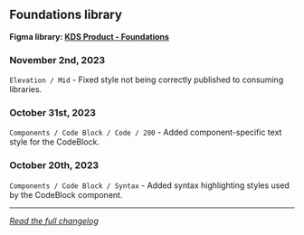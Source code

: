 <!--
 Copyright (c) KhulnaSoft, Ltd.
 SPDX-License-Identifier: MPL-2.0
-->

<!-- THIS IS AN AUTOGENERATED FILE. DO NOT EDIT THIS FILE DIRECTLY. -->

## Foundations library

<p class="doc-whats-new-changelog-figma-library">
  <strong>Figma library: <a href="https://www.figma.com/file/oQsMzMMnynfPWpMEt91OpH/KDS-Product---Foundations?type=design&node-id=4728-1879&mode=design&t=vM0eNG3c9YY5rmmu-0" target="_blank" rel="noopener noreferrer">KDS Product - Foundations</a></strong>
</p>


### November 2nd, 2023

`Elevation / Mid` - Fixed style not being correctly published to consuming libraries.

### October 31st, 2023

`Components / Code Block / Code / 200` - Added component-specific text style for the CodeBlock.

### October 20th, 2023

`Components / Code Block / Syntax` - Added syntax highlighting styles used by the CodeBlock component.


---

_[Read the full changelog](https://github.com/khulnasoft/design-system/blob/main/packages/components/CHANGELOG-FIGMA-FOUNDATIONS.md)_